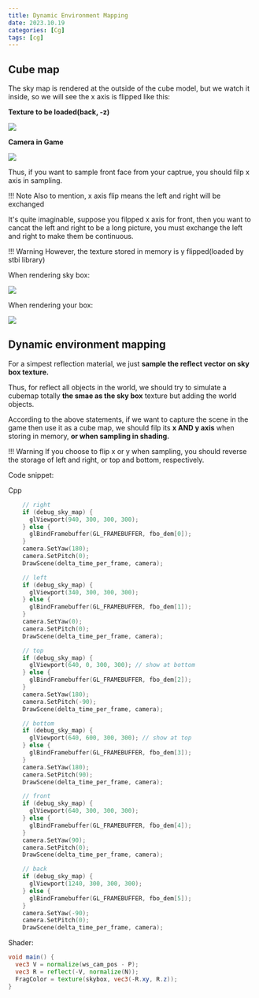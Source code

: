 ```yaml
---
title: Dynamic Environment Mapping
date: 2023.10.19
categories: [Cg]
tags: [cg]
---
```


## Cube map

The sky map is rendered at the outside of the cube model, but we watch it inside, so we will see the x axis is flipped like this:

**Texture to be loaded(back, -z)**

![](../.images/cubemap-back.png)

**Camera in Game**

![](../.images/cubemap-back-in-game.png)

Thus, if you want to sample front face from your captrue, you should filp x axis in sampling.

!!! Note Also to mention, x axis flip means the left and right will be exchanged

It's quite imaginable, suppose you filpped x axis for front, then you want to cancat the left and right to be a long picture, you must exchange the left and right to make them be continuous.

!!! Warning However, the texture stored in memory is y flipped(loaded by stbi library)

When rendering sky box:

![](../.images/cube-map-store-in-game.png)

When rendering your box:

![](../.images/cube-map-capture-in-game.png)

## Dynamic environment mapping

For a simpest reflection material, we just **sample the reflect vector on sky box texture.** 

Thus, for reflect all objects in the world, we should try to simulate a cubemap totally **the smae as the sky box** texture but adding the world objects.

According to the above statements, if we want to capture the scene in the game then use it as a cube map, we should filp its **x AND y axis** when storing in memory, **or when sampling in shading.**

!!! Warning If you choose to flip x or y when sampling, you should reverse the storage of left and right, or top and bottom, respectively.

Code snippet:

Cpp

```cpp
    // right
    if (debug_sky_map) {
      glViewport(940, 300, 300, 300);
    } else {
      glBindFramebuffer(GL_FRAMEBUFFER, fbo_dem[0]);
    }
    camera.SetYaw(180);
    camera.SetPitch(0);
    DrawScene(delta_time_per_frame, camera);

    // left
    if (debug_sky_map) {
      glViewport(340, 300, 300, 300);
    } else {
      glBindFramebuffer(GL_FRAMEBUFFER, fbo_dem[1]);
    }
    camera.SetYaw(0);
    camera.SetPitch(0);
    DrawScene(delta_time_per_frame, camera);

    // top
    if (debug_sky_map) {
      glViewport(640, 0, 300, 300); // show at bottom
    } else {
      glBindFramebuffer(GL_FRAMEBUFFER, fbo_dem[2]);
    }
    camera.SetYaw(180);
    camera.SetPitch(-90);
    DrawScene(delta_time_per_frame, camera);

    // bottom
    if (debug_sky_map) {
      glViewport(640, 600, 300, 300); // show at top
    } else {
      glBindFramebuffer(GL_FRAMEBUFFER, fbo_dem[3]);
    }
    camera.SetYaw(180);
    camera.SetPitch(90);
    DrawScene(delta_time_per_frame, camera);

    // front
    if (debug_sky_map) {
      glViewport(640, 300, 300, 300);
    } else {
      glBindFramebuffer(GL_FRAMEBUFFER, fbo_dem[4]);
    }
    camera.SetYaw(90);
    camera.SetPitch(0);
    DrawScene(delta_time_per_frame, camera);

    // back
    if (debug_sky_map) {
      glViewport(1240, 300, 300, 300);
    } else {
      glBindFramebuffer(GL_FRAMEBUFFER, fbo_dem[5]);
    }
    camera.SetYaw(-90);
    camera.SetPitch(0);
    DrawScene(delta_time_per_frame, camera);
```

Shader:

```glsl
void main() {
  vec3 V = normalize(ws_cam_pos - P);
  vec3 R = reflect(-V, normalize(N));
  FragColor = texture(skybox, vec3(-R.xy, R.z));
}
```

